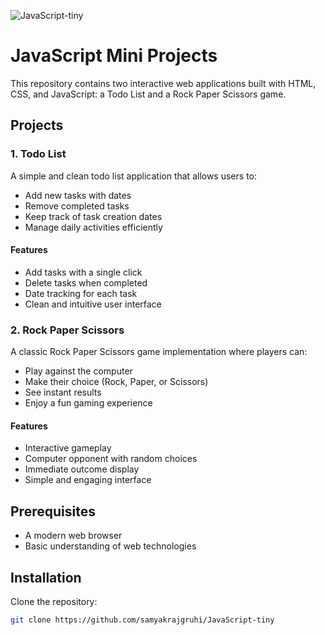 ![JavaScript-tiny](https://socialify.git.ci/samyakrajgruhi/JavaScript-tiny/image?font=Raleway&language=1&name=1&owner=1&pattern=Transparent&theme=Dark)
# JavaScript Mini Projects

This repository contains two interactive web applications built with HTML, CSS, and JavaScript: a Todo List and a Rock Paper Scissors game.

## Projects

### 1. Todo List
A simple and clean todo list application that allows users to:
- Add new tasks with dates
- Remove completed tasks
- Keep track of task creation dates
- Manage daily activities efficiently
#### Features
- Add tasks with a single click
- Delete tasks when completed
- Date tracking for each task
- Clean and intuitive user interface


### 2. Rock Paper Scissors
A classic Rock Paper Scissors game implementation where players can:
- Play against the computer
- Make their choice (Rock, Paper, or Scissors)
- See instant results
- Enjoy a fun gaming experience

#### Features
- Interactive gameplay
- Computer opponent with random choices
- Immediate outcome display
- Simple and engaging interface
## Prerequisites
- A modern web browser
- Basic understanding of web technologies

## Installation
Clone the repository:
```bash
git clone https://github.com/samyakrajgruhi/JavaScript-tiny
```
